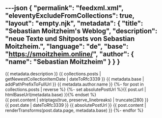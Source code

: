 ---json
{
  "permalink": "feedxml.xml",
  "eleventyExcludeFromCollections": true,
  "layout": "empty.njk",
  "metadata": {
    "title": "Sebastian Moitzheim's Weblog",
    "description": "neue Texte und Shitposts von Sebastian Moitzheim.",
    "language": "de",
    "base": "https://smoitzheim.online/",
    "author": {
      "name": "Sebastian Moitzheim"
    }
  }
}
---
<?xml version="1.0" encoding="utf-8"?>
<?xml-stylesheet href="/feed/pretty-atom-feed.xsl" type="text/xsl"?>
<feed xmlns="http://www.w3.org/2005/Atom" xml:lang="{{ metadata.language or page.lang }}">
  <title>{{ metadata.title }}</title>
  <subtitle>{{ metadata.description }}</subtitle>
  <link href="{{ permalink | htmlBaseUrl(metadata.base) }}" rel="self" />
  <link href="{{ metadata.base | addPathPrefixToFullUrl }}" />
  <updated>{{ collections.posts | getNewestCollectionItemDate | dateToRfc3339 }}</updated>
  <id>{{ metadata.base | addPathPrefixToFullUrl }}</id>
  <author>
    <name>{{ metadata.author.name }}</name>
  </author>
  {%- for post in collections.posts | reverse %}
  {%- set absolutePostUrl %}{{ post.url | htmlBaseUrl(metadata.base) }}{% endset %}
  <entry>
    <title>{{ post.data.title }}</title>
    <link href="{{ absolutePostUrl }}" />
    <summary>{{ post.content | striptags(true, preserve_linebreaks) | truncate(280) }}</summary>
    <updated>{{ post.date | dateToRfc3339 }}</updated>
    <id>{{ absolutePostUrl }}</id>
    <content type="html">{{ post.content | renderTransforms(post.data.page, metadata.base) }}</content>
  </entry>
  {%- endfor %}
</feed>